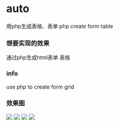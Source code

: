 # auto
用php生成表格、表单 php create form table

### 想要实现的效果
通过php生成html表单 表格

### info
use php to create form grid

### 效果图 
![](http://github-10004489.file.myqcloud.com/2.gif)
![](http://github-10004489.file.myqcloud.com/1.gif)
![](http://github-10004489.file.myqcloud.com/3.gif)
![](http://github-10004489.file.myqcloud.com/4.gif)
